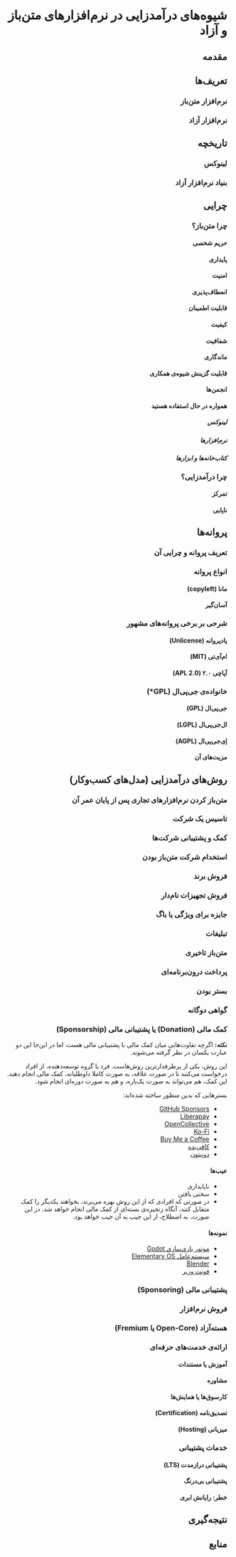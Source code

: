 <div dir="rtl">

# شیوه‌های درآمدزایی در نرم‌افزارهای متن‌باز و آزاد

## مقدمه

## تعریف‌ها

### نرم‌افزار متن‌باز

### نرم‌افزار آزاد

## تاریخچه

### لینوکس

### بنیاد نرم‌افزار آزاد

## چرایی

### چرا متن‌باز؟

#### حریم شخصی

#### پایداری

#### امنیت

#### انعطاف‌پذیری

#### قابلیت اطمینان

#### کیفیت

#### شفافیت

#### ماندگاری

#### قابلیت گزینش شیوه‌ی همکاری

#### انجمن‌ها

#### همواره در حال استفاده هستید

##### لینوکس

##### نرم‌افزارها

##### کتاب‌خانه‌ها و ابزارها

### چرا درآمدزایی؟

#### تمرکز

#### ناپایی

## پروانه‌ها

### تعریف پروانه و چرایی آن

### انواع پروانه

#### مانا (copyleft)

#### آسان‌گیر

### شرحی بر برخی پروانه‌های مشهور

#### پادپروانه (Unlicense)

#### ام‌آی‌تی (MIT)

#### آپاچی ۲.۰ (APL 2.0)

### خانواده‌ی جی‌پی‌ال (GPL*)

#### جی‌پی‌ال (GPL)

#### ال‌جی‌پی‌ال (LGPL)

#### اِی‌جی‌پی‌ال (AGPL)

#### مزیت‌های آن

## روش‌های درآمدزایی (مدل‌های کسب‌وکار)

### متن‌باز کردن نرم‌افزارهای تجاری پس از پایان عمر آن

### تاسیس یک شرکت

### کمک و پشتیبانی شرکت‌ها

### استخدام شرکت متن‌باز بودن

### فروش برند

### فروش تجهیزات نام‌دار

### جایزه برای ویژگی یا باگ

### تبلیغات

### متن‌باز تاخیری

### پرداخت درون‌برنامه‌ای

### بستر بودن

### گواهی دوگانه

### کمک مالی (Donation) یا پشتیبانی مالی (Sponsorship)

**نکته:** اگرچه تفاوت‌هایی میان کمک مالی با پشتیبانی مالی هست، اما در این‌جا این دو عبارت یکسان در نظر گرفته می‌شوند.

این روش، یکی از پرطرفدارترین روش‌هاست. فرد یا گروه توسعه‌دهنده، از افراد درخواست می‌کنند تا در صورت علاقه، به صورت کاملا داوطلبانه، کمک مالی انجام دهند. این کمک، هم می‌تواند به صورت یک‌باره، و هم به صورت دوره‌ای انجام شود.

بسترهایی که بدین منظور ساخته شده‌اند:

-   [GitHub Sponsors](https://github.com/sponsors)
-   [Liberapay](https://liberapay.com)
-   [OpenCollective](https://opencollective.com)
-   [Ko-Fi](https://ko-fi.com)
-   [Buy Me a Coffee](https://www.buymeacoffee.com/)
-   [کافی‌بده](https://coffeebede.ir/)
-   [دونِیتون](https://donateon.ir/)

#### عیب‌ها

-   ناپایداری
-   سختی یافتن
-   در صورتی که افرادی که از این روش بهره می‌برند، بخواهند یکدیگر را کمک متقابل کنند، آنگاه زنجیره‌ی بسته‌ای از کمک مالی انجام خواهد شد. در این صورت، به اصطلاح، از این جیب به آن جیب خواهد بود.

#### نمونه‌ها

-   [موتور بازی‌سازی Godot](https://godotengine.org/donate)
-   [سیستم‌عامل Elementary OS](https://elementary.io/)
-   [‌Blender](https://fund.blender.org/)
-   [فونت وزیر](https://rastikerdar.github.io/vazir-font/)



### پشتیبانی مالی (Sponsoring)

### فروش نرم‌افزار

### هسته‌آزاد (Open-Core یا Fremium)

### ارائه‌ی خدمت‌های حرفه‌ای

#### آموزش یا مستندات

#### مشاوره

#### کارسوق‌ها یا همایش‌ها

#### تصدیق‌نامه (Certification)

#### میزبانی (Hosting)

### خدمات پشتیبانی

#### پشتیبانی درازمدت (LTS)

#### پشتیبانی بی‌درنگ

#### خطر: رایانش ابری

## نتیجه‌گیری

## منابع

</div>
